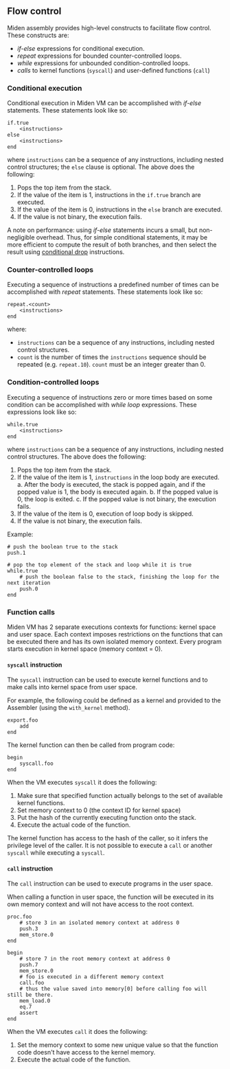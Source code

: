## Flow control
Miden assembly provides high-level constructs to facilitate flow control. These constructs are:

- *if-else* expressions for conditional execution.
- *repeat* expressions for bounded counter-controlled loops.
- *while* expressions for unbounded condition-controlled loops.
- *calls* to kernel functions (`syscall`) and user-defined functions (`call`)

### Conditional execution
Conditional execution in Miden VM can be accomplished with *if-else* statements. These statements look like so:
```
if.true
    <instructions>
else
    <instructions>
end
```
where `instructions` can be a sequence of any instructions, including nested control structures; the `else` clause is optional. The above does the following:

1. Pops the top item from the stack.
2. If the value of the item is $1$, instructions in the `if.true` branch are executed.
3. If the value of the item is $0$, instructions in the `else` branch are executed.
4. If the value is not binary, the execution fails.

A note on performance: using *if-else* statements incurs a small, but non-negligible overhead. Thus, for simple conditional statements, it may be more efficient to compute the result of both branches, and then select the result using [conditional drop](./stack_manipulation.md#conditional-manipulation) instructions.

### Counter-controlled loops
Executing a sequence of instructions a predefined number of times can be accomplished with *repeat* statements. These statements look like so:
```
repeat.<count>
    <instructions>
end
```
where:

* `instructions` can be a sequence of any instructions, including nested control structures.
* `count` is the number of times the `instructions` sequence should be repeated (e.g. `repeat.10`). `count` must be an integer greater than $0$.

### Condition-controlled loops
Executing a sequence of instructions zero or more times based on some condition can be accomplished with *while loop* expressions. These expressions look like so:
```
while.true
    <instructions>
end
```
where `instructions` can be a sequence of any instructions, including nested control structures. The above does the following:

1. Pops the top item from the stack.
2. If the value of the item is $1$, `instructions` in the loop body are executed.
    a. After the body is executed, the stack is popped again, and if the popped value is $1$, the body is executed again.
    b. If the popped value is $0$, the loop is exited.
    c. If the popped value is not binary, the execution fails.
3. If the value of the item is $0$, execution of loop body is skipped.
4. If the value is not binary, the execution fails.

Example:

```
# push the boolean true to the stack
push.1

# pop the top element of the stack and loop while it is true
while.true
    # push the boolean false to the stack, finishing the loop for the next iteration
    push.0
end
```

### Function calls

Miden VM has 2 separate executions contexts for functions: kernel space and user space. Each context imposes restrictions on the functions that can be executed there and has its own isolated memory context. Every program starts execution in kernel space (memory context = 0).


#### `syscall` instruction

The `syscall` instruction can be used to execute kernel functions and to make calls into kernel space from user space.

For example, the following could be defined as a kernel and provided to the Assembler (using the `with_kernel` method).

```
export.foo
    add
end
```

The kernel function can then be called from program code:

```
begin
    syscall.foo
end
```

When the VM executes `syscall` it does the following:

1. Make sure that specified function actually belongs to the set of available kernel functions.
2. Set memory context to 0 (the context ID for kernel space)
3. Put the hash of the currently executing function onto the stack.
4. Execute the actual code of the function.

The kernel function has access to the hash of the caller, so it infers the privilege level of the caller. It is not possible to execute a `call` or another `syscall` while executing a `syscall`.

#### `call` instruction

The `call` instruction can be used to execute programs in the user space.

When calling a function in user space, the function will be executed in its own memory context and will not have access to the root context.

```
proc.foo
    # store 3 in an isolated memory context at address 0
    push.3
    mem_store.0
end

begin
    # store 7 in the root memory context at address 0
    push.7
    mem_store.0
    # foo is executed in a different memory context
    call.foo
    # thus the value saved into memory[0] before calling foo will still be there.
    mem_load.0
    eq.7
    assert
end
```

When the VM executes `call` it does the following:

1. Set the memory context to some new unique value so that the function code doesn't have access to the kernel memory.
2. Execute the actual code of the function.